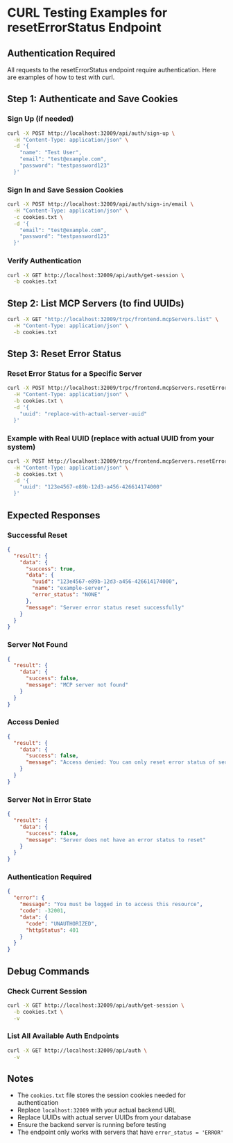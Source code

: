 # CURL Testing Examples for resetErrorStatus Endpoint

## Authentication Required
All requests to the resetErrorStatus endpoint require authentication. Here are examples of how to test with curl.

## Step 1: Authenticate and Save Cookies

### Sign Up (if needed)
```bash
curl -X POST http://localhost:32009/api/auth/sign-up \
  -H "Content-Type: application/json" \
  -d '{
    "name": "Test User",
    "email": "test@example.com", 
    "password": "testpassword123"
  }'
```

### Sign In and Save Session Cookies
```bash
curl -X POST http://localhost:32009/api/auth/sign-in/email \
  -H "Content-Type: application/json" \
  -c cookies.txt \
  -d '{
    "email": "test@example.com",
    "password": "testpassword123"
  }'
```

### Verify Authentication
```bash
curl -X GET http://localhost:32009/api/auth/get-session \
  -b cookies.txt
```

## Step 2: List MCP Servers (to find UUIDs)

```bash
curl -X GET "http://localhost:32009/trpc/frontend.mcpServers.list" \
  -H "Content-Type: application/json" \
  -b cookies.txt
```

## Step 3: Reset Error Status

### Reset Error Status for a Specific Server
```bash
curl -X POST http://localhost:32009/trpc/frontend.mcpServers.resetErrorStatus \
  -H "Content-Type: application/json" \
  -b cookies.txt \
  -d '{
    "uuid": "replace-with-actual-server-uuid"
  }'
```

### Example with Real UUID (replace with actual UUID from your system)
```bash
curl -X POST http://localhost:32009/trpc/frontend.mcpServers.resetErrorStatus \
  -H "Content-Type: application/json" \
  -b cookies.txt \
  -d '{
    "uuid": "123e4567-e89b-12d3-a456-426614174000"
  }'
```

## Expected Responses

### Successful Reset
```json
{
  "result": {
    "data": {
      "success": true,
      "data": {
        "uuid": "123e4567-e89b-12d3-a456-426614174000",
        "name": "example-server",
        "error_status": "NONE"
      },
      "message": "Server error status reset successfully"
    }
  }
}
```

### Server Not Found
```json
{
  "result": {
    "data": {
      "success": false,
      "message": "MCP server not found"
    }
  }
}
```

### Access Denied
```json
{
  "result": {
    "data": {
      "success": false,
      "message": "Access denied: You can only reset error status of servers you own"
    }
  }
}
```

### Server Not in Error State
```json
{
  "result": {
    "data": {
      "success": false,
      "message": "Server does not have an error status to reset"
    }
  }
}
```

### Authentication Required
```json
{
  "error": {
    "message": "You must be logged in to access this resource",
    "code": -32001,
    "data": {
      "code": "UNAUTHORIZED",
      "httpStatus": 401
    }
  }
}
```

## Debug Commands

### Check Current Session
```bash
curl -X GET http://localhost:32009/api/auth/get-session \
  -b cookies.txt \
  -v
```

### List All Available Auth Endpoints
```bash
curl -X GET http://localhost:32009/api/auth \
  -v
```

## Notes

- The `cookies.txt` file stores the session cookies needed for authentication
- Replace `localhost:32009` with your actual backend URL
- Replace UUIDs with actual server UUIDs from your database
- Ensure the backend server is running before testing
- The endpoint only works with servers that have `error_status = 'ERROR'`